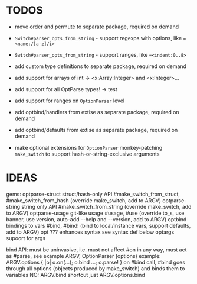 # TODOS

  - move order and permute to separate package, required on demand
  
  - `Switch#parser_opts_from_string` - support regexps with options, like `=<name:/[a-z]/i>`
  - `Switch#parser_opts_from_string` - support ranges, like `=<indent:0..8>`
  
  - add custom type definitions to separate package, required on demand
  - add support for arrays of int -> <x:Array:Integer> and <x:Integer>... 
  - add support for all OptParse types! -> test
  - add support for ranges on `OptionParser` level

  - add optbind/handlers from extise as separate package, required on demand
  - add optbind/defaults from extise as separate package, required on demand

  - make optional extensions for `OptionParser` monkey-patching `make_switch` to support hash-or-string-exclusive arguments 

# IDEAS

gems:
  optparse-struct   struct/hash-only API       #make_switch_from_struct, #make_switch_from_hash (override make_switch, add to ARGV) 
  optparse-string   string only API            #make_switch_from_string (override make_switch, add to ARGV)
  optparse-usage    git-like usage             #usage, #use (override to_s, use banner, use version, auto-add --help and --version, add to ARGV)
  optbind           bindings to vars           #bind, #bind! (bind to local/instance vars, support defaults, add to ARGV)
  opt ???           enhances syntax            see syntax def below
  optargs           supoort for args            

bind API:
  must be uninvasive, i.e. must not affect #on in any way, must act as #parse, see example
  ARGV, OptionParser (options)
  example: ARGV.options { |o| o.on(...); o.bind ...; o.parse! }
  on #bind call, #bind goes through all options (objects produced by make_switch) and binds them to variables 
  NO: ARGV.bind shortcut just ARGV.options.bind
